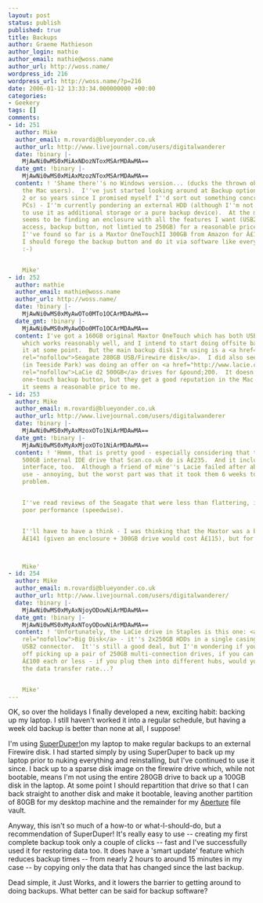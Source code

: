 ```yaml
---
layout: post
status: publish
published: true
title: Backups
author: Graeme Mathieson
author_login: mathie
author_email: mathie@woss.name
author_url: http://woss.name/
wordpress_id: 216
wordpress_url: http://woss.name/?p=216
date: 2006-01-12 13:33:34.000000000 +00:00
categories:
- Geekery
tags: []
comments:
- id: 251
  author: Mike
  author_email: m.rovardi@blueyonder.co.uk
  author_url: http://www.livejournal.com/users/digitalwanderer
  date: !binary |-
    MjAwNi0wMS0xMiAxNDozNToxMSArMDAwMA==
  date_gmt: !binary |-
    MjAwNi0wMS0xMiAxMzozNToxMSArMDAwMA==
  content: ! 'Shame there''s no Windows version... (ducks the thrown objects from
    the Mac users).  I''ve just started looking around at Backup options myself (only
    2 or so years since I promised myself I''d sort out something concrete for my
    PCs) - I''m currently pondering an external HDD (although I''m not sure whether
    to use it as additional storage or a pure backup device).  At the moment the problem
    seems to be finding an enclosure with all the features I want (USB2 and Firewire
    access, backup button, not limtied to 250GB) for a reasonable price - best balance
    I''ve found so far is a Maxtor OneTouchII 300GB from Amazon for Â£141.  Or perhaps
    I should forego the backup button and do it via software like everyone else...
    :-)


    Mike'
- id: 252
  author: mathie
  author_email: mathie@woss.name
  author_url: http://woss.name/
  date: !binary |-
    MjAwNi0wMS0xMyAwOTo0MTo1OCArMDAwMA==
  date_gmt: !binary |-
    MjAwNi0wMS0xMyAwODo0MTo1OCArMDAwMA==
  content: I've got a 160GB original Maxtor OneTouch which has both USB and Firewire,
    which works reasonably well, and I intend to start doing offsite backups with
    it at some point.  But the main backup disk I'm using is a <a href="http://www.seagate.com/products/retail/external/usbfirewire"
    rel="nofollow">Seagate 280GB USB/Firewire disk</a>.  I did also see that Staples
    (in Teeside Park) was doing an offer on <a href="http://www.lacie.com/products/product.htm?pid=10511"
    rel="nofollow">LaCie d2 500GB</a> drives for &pound;200.  It doesn't have the
    one-touch backup button, but they get a good reputation in the Mac community and
    it seems a reasonable price to me.
- id: 253
  author: Mike
  author_email: m.rovardi@blueyonder.co.uk
  author_url: http://www.livejournal.com/users/digitalwanderer
  date: !binary |-
    MjAwNi0wMS0xMyAxMzoxOTo1NiArMDAwMA==
  date_gmt: !binary |-
    MjAwNi0wMS0xMyAxMjoxOTo1NiArMDAwMA==
  content: ! 'Hmmm, that is pretty good - especially considering that the cheapest
    500GB internal IDE drive that Scan.co.uk do is Â£235.  And it includes a Firewire800
    interface, too.  Although a friend of mine''s Lacie failed after about a month''s
    use - annoying, but the worst part was that it took them 6 weeks to sort out the
    problem.


    I''ve read reviews of the Seagate that were less than flattering, in terms of
    poor performance (speedwise).


    I''ll have to have a think - I was thinking that the Maxtor was a bit pricey at
    Â£141 (given an enclosure + 300GB drive would cost Â£115), but for 500GB capacity...



    Mike'
- id: 254
  author: Mike
  author_email: m.rovardi@blueyonder.co.uk
  author_url: http://www.livejournal.com/users/digitalwanderer/
  date: !binary |-
    MjAwNi0wMS0xMyAxNjoyODowNiArMDAwMA==
  date_gmt: !binary |-
    MjAwNi0wMS0xMyAxNToyODowNiArMDAwMA==
  content: ! 'Unfortunately, the LaCie drive in Staples is this one: <a href="http://www.lacie.com/products/product.htm?pid=10450"
    rel="nofollow">Big Disk</a> - it''s 2x250GB HDDs in a single casing, with a single
    USB2 connector.  It''s still a good deal, but I''m wondering if you''d be better
    off picking up a pair of 250GB multi-connection drives, if you can get them for
    Â£100 each or less - if you plug them into different hubs, would you get twice
    the data transfer rate...?


    Mike'
---
```

OK, so over the holidays I finally developed a new, exciting habit: backing up my laptop.  I still haven't worked it into a regular schedule, but having a week old backup is better than none at all, I suppose!

I'm using <a href="http://www.shirt-pocket.com/SuperDuper/SuperDuperDescription.html">SuperDuper!</a>on my laptop to make regular backups to an external Firewire disk.  I had started simply by using SuperDuper to back up my laptop prior to nuking everything and reinstalling, but I've continued to use it since.  I back up to a sparse disk image on the firewire drive which, while not bootable, means I'm not using the entire 280GB drive to back up a 100GB disk in the laptop.  At some point I should repartition that drive so that I can back straight to another disk and make it bootable, leaving another partition of 80GB for my desktop machine and the remainder for my <a href="http://www.apple.com/aperture/">Aperture</a> file vault.

Anyway, this isn't so much of a how-to or what-I-should-do, but a recommendation of SuperDuper!  It's really easy to use -- creating my first complete backup took only a couple of clicks -- fast and I've successfully used it for restoring data too.  It does have a 'smart update' feature which reduces backup times -- from nearly 2 hours to around 15 minutes in my case -- by copying only the data that has changed since the last backup.

Dead simple, it Just Works, and it lowers the barrier to getting around to doing backups.  What better can be said for backup software?
